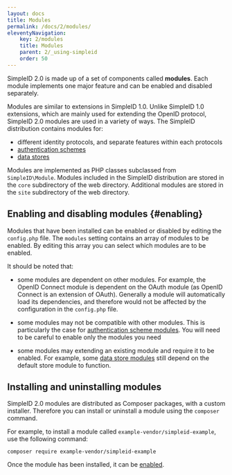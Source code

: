 ```yaml
---
layout: docs
title: Modules
permalink: /docs/2/modules/
eleventyNavigation:
    key: 2/modules
    title: Modules
    parent: 2/_using-simpleid
    order: 50
---
```


SimpleID 2.0 is made up of a set of components called **modules**.  Each module implements one major feature
and can be enabled and disabled separately.

Modules are similar to extensions in SimpleID 1.0.  Unlike SimpleID 1.0 extensions, which are mainly used for
extending the OpenID protocol, SimpleID 2.0 modules are used in a variety of ways.  The SimpleID distribution
contains modules for:

- different identity protocols, and separate features within each protocols
- [authentication schemes](/docs/2/auth-schemes)
- [data stores](/docs/2/stores)

Modules are implemented as PHP classes subclassed from `SimpleID\Module`.  Modules included in the SimpleID
distribution are stored in the `core` subdirectory of the web directory.  Additional modules are stored
in the `site` subdirectory of the web directory.

## Enabling and disabling modules    {#enabling}

Modules that have been installed can be enabled or disabled by editing the `config.php` file.  The `modules`
setting contains an array of modules to be enabled.  By editing this array you can select which
modules are to be enabled.

It should be noted that:

- some modules are dependent on other modules.  For example, the OpenID Connect module is dependent on the OAuth
  module (as OpenID Connect is an extension of OAuth).  Generally a module will automatically load its dependencies,
  and therefore would not be affected by the configuration in the `config.php` file.

- some modules may not be compatible with other modules.  This is particularly the case for
  [authentication scheme modules](/docs/2/auth-schemes).  You will need to be careful to enable only the modules
  you need

- some modules may extending an existing module and require it to be enabled.  For example, some
  [data store modules](/docs/2/stores) still depend on the default store module to function.

## Installing and uninstalling modules

SimpleID 2.0 modules are distributed as Composer packages, with a custom installer.  Therefore you can
install or uninstall a module using the `composer` command.

For example, to install a module called `example-vendor/simpleid-example`, use the following command:

```shell
composer require example-vendor/simpleid-example
```

Once the module has been installed, it can be [enabled](#enabling).
